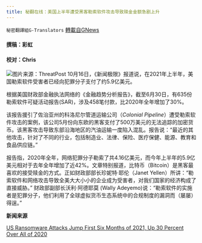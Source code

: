 ```yaml
---
title: 秘翻在线：美国上半年遭受黑客勒索软件攻击导致赎金金额急剧上升
---
```

`秘密翻譯組G-Translators` [轉載自GNews](https://gnews.org/zh-hans/1597483/)

#### 撰稿：彩虹

#### 校对：Chris
![](https://assets.gnews.org/wp-content/uploads/2021/10/图片1-2-2.png)图片来源：ThreatPost
10月16日，《新闻极限》报道说，在2021年上半年，美国勒索软件受害者已经向犯罪分子支付了约5.9亿美元。

根据美国财政部金融执法网络的《金融趋势分析报告》，截至6月30日，有635份勒索软件可疑活动报告(SAR)，涉及458笔付款，比2020年全年增加了30%。

该报告援引了佐治亚州的科洛尼尔管道运输公司（*Colonial Pipeline*）遭受勒索软件攻击的案例，该公司5月份向东欧的黑客支付了500万美元的无法追踪的加密货币。该黑客攻击导致东部沿海地区的汽油运输一度陷入混乱。报告说：“最近的其他攻击，针对了不同的行业，包括制造业、法律、保险、医疗保健、能源、教育和食品供应链。”

报告指，2020年全年，网络犯罪分子勒索了共4.16亿美元，而今年上半年的5.9亿美元相对于去年全年增加了近42%。文章特别报道，比特币（Bitcoin）是黑客最喜欢的接受赎金的方式。正如财政部部长珍妮特·耶伦（Janet Yellen）所讲：“勒索软件和网络攻击导致全美大大小小的企业成为受害者，对我们国家的经济构成了直接威胁。” 财政部副部长沃利·阿德耶莫 (Wally Adeyemo)说：“勒索软件的实施者是犯罪分子，他们利用了全球虚拟货币生态系统中的合规制度的漏洞而（屡屡）得逞。”

**新闻来源**

[US Ransomware Attacks Jump First Six Months of 2021, Up 30 Percent Over All of 2020](https://www.newsmax.com/newsfront/ransomware-increase-bitcoin-treasury/2021/10/15/id/1040730/)
